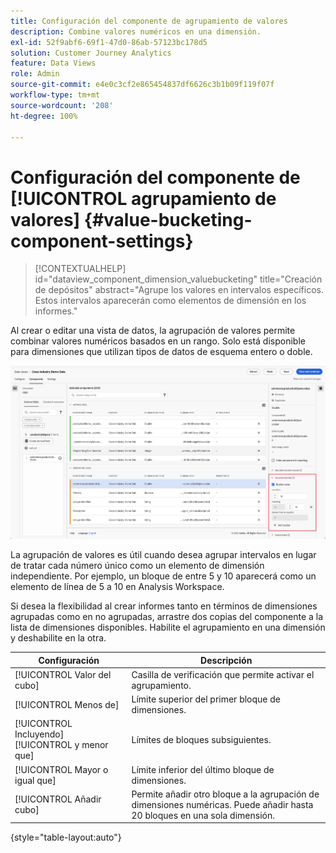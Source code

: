 ```yaml
---
title: Configuración del componente de agrupamiento de valores
description: Combine valores numéricos en una dimensión.
exl-id: 52f9abf6-69f1-47d0-86ab-57123bc178d5
solution: Customer Journey Analytics
feature: Data Views
role: Admin
source-git-commit: e4e0c3cf2e865454837df6626c3b1b09f119f07f
workflow-type: tm+mt
source-wordcount: '208'
ht-degree: 100%

---
```


# Configuración del componente de [!UICONTROL agrupamiento de valores] {#value-bucketing-component-settings}

<!-- markdownlint-disable MD034 -->

>[!CONTEXTUALHELP]
>id="dataview_component_dimension_valuebucketing"
>title="Creación de depósitos"
>abstract="Agrupe los valores en intervalos específicos. Estos intervalos aparecerán como elementos de dimensión en los informes."

<!-- markdownlint-enable MD034 -->


Al crear o editar una vista de datos, la agrupación de valores permite combinar valores numéricos basados en un rango. Solo está disponible para dimensiones que utilizan tipos de datos de esquema entero o doble.

![Clasificación de valor](../assets/value-bucketing.png)

La agrupación de valores es útil cuando desea agrupar intervalos en lugar de tratar cada número único como un elemento de dimensión independiente. Por ejemplo, un bloque de entre 5 y 10 aparecerá como un elemento de línea de 5 a 10 en Analysis Workspace.

Si desea la flexibilidad al crear informes tanto en términos de dimensiones agrupadas como en no agrupadas, arrastre dos copias del componente a la lista de dimensiones disponibles. Habilite el agrupamiento en una dimensión y deshabilite en la otra.

| Configuración | Descripción |
| --- | --- |
| [!UICONTROL Valor del cubo] | Casilla de verificación que permite activar el agrupamiento. |
| [!UICONTROL Menos de] | Límite superior del primer bloque de dimensiones. |
| [!UICONTROL Incluyendo] [!UICONTROL y menor que] | Límites de bloques subsiguientes. |
| [!UICONTROL Mayor o igual que] | Límite inferior del último bloque de dimensiones. |
| [!UICONTROL Añadir cubo] | Permite añadir otro bloque a la agrupación de dimensiones numéricas. Puede añadir hasta 20 bloques en una sola dimensión. |

{style="table-layout:auto"}
